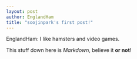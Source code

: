 ```yaml
---
layout: post
author: EnglandHam
title: "soojinpark's first post!"
---
```


EnglandHam: I like hamsters and video games. 

This stuff down here is _Markdown_, believe it **or not**!
